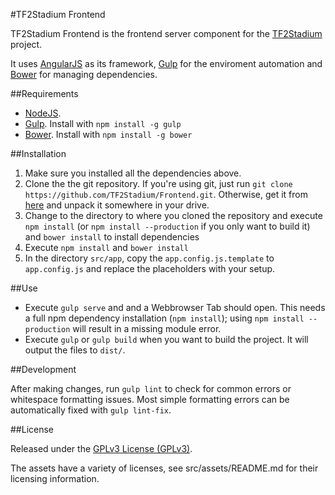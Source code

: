 #TF2Stadium Frontend

TF2Stadium Frontend is the frontend server component for the [TF2Stadium](tf2stadium.com) project.

It uses [AngularJS](https://angularjs.org/) as its framework, [Gulp](http://gulpjs.com) for the enviroment automation and [Bower](http://bower.io) for managing dependencies.

##Requirements

* [NodeJS](http://nodejs.org).
* [Gulp](http://gulpjs.com). Install with `npm install -g gulp`
* [Bower](http://bower.io). Install with `npm install -g bower`

##Installation

1. Make sure you installed all the dependencies above.
2. Clone the the git repository. If you're using git, just run `git clone https://github.com/TF2Stadium/Frontend.git`. Otherwise, get it from [here](https://github.com/TF2Stadium/Frontend/archive/master.zip) and unpack it somewhere in your drive.
3. Change to the directory to where you cloned the repository and execute `npm install` (or `npm install --production` if you only want to build it) and `bower install` to install dependencies
4. Execute `npm install` and `bower install`
5. In the directory `src/app`, copy the `app.config.js.template` to `app.config.js` and replace the placeholders with your setup.

##Use

* Execute `gulp serve` and and a Webbrowser Tab should open. This needs a full npm dependency installation (`npm install`); using `npm install --production` will result in a missing module error.
* Execute `gulp` or `gulp build` when you want to build the project. It will output the files to `dist/`.

##Development

After making changes, run `gulp lint` to check for common errors or whitespace formatting issues. Most simple formatting errors can be automatically fixed with `gulp lint-fix`.

##License

Released under the [GPLv3 License (GPLv3)](https://github.com/TF2Stadium/Frontend/blob/master/LICENSE).

The assets have a variety of licenses, see src/assets/README.md for
their licensing information.
